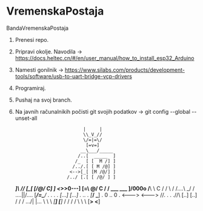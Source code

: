 # VremenskaPostaja
BandaVremenskaPostaja

1. Prenesi repo.
2. Pripravi okolje. Navodila -> https://docs.heltec.cn/#/en/user_manual/how_to_install_esp32_Arduino
3. Namesti gonilnik -> https://www.silabs.com/products/development-tools/software/usb-to-uart-bridge-vcp-drivers
4. Programiraj.
5. Pushaj na svoj branch.
6. Na javnih računalnikih počisti git svojih podatkov -> git config --global --unset-all

                                |     |
                                \\_V_//
                                \/=|=\/
                                 [=v=]
                               __\___/_____
                              /..[  _____  ]
                             /_  [ [  M /] ]
                            /../.[ [ M /@] ]
                           <-->[_[ [M /@/] ]
                          /../ [.[ [ /@/ ] ]
     _________________]\ /__/  [_[ [/@/ C] ]
    <_________________>>0---]  [=\ \@/ C / /
       ___      ___   ]/000o   /__\ \ C / /
          \    /              /....\ \_/ /
       ....\||/....           [___/=\___/
      .    .  .    .          [...] [...]
     .      ..      .         [___/ \___]
     .    0 .. 0    .         <---> <--->
  /\/\.    .  .    ./\/\      [..]   [..]
 / / / .../|  |\... \ \ \    _[__]   [__]_
/ / /       \/       \ \ \  [____>   <____]

